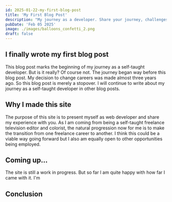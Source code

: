 ```yaml
---
id: 2025-01-22-my-first-blog-post
title: 'My First Blog Post'
description: "My journey as a developer. Share your journey, challenges overcome, and what you've learned"
pubDate: 'Feb 05 2025'
image: ./images/balloons_confetti_2.png
draft: false
---
```


## I finally wrote my first blog post

This blog post marks the beginning of my journey as a self-taught developer. But is it really? Of course not. The journey began way before this blog post. My decision to change careers was made almost three years ago. So this blog post is merely a stopover. I will continue to write about my journey as a self-taught developer in other blog posts.

## Why I made this site

The purpose of this site is to present myself as web developer and share my experience with you. As I am coming from being a self-taught freelance television editor and colorist, the natural progression now for me is to make the transition from one freelance career to another. I think this could be a viable way going forward but I also am equally open to other opportunities being employed.

## Coming up...

The site is still a work in progress. But so far I am quite happy with how far I came with it. I'm

## Conclusion
